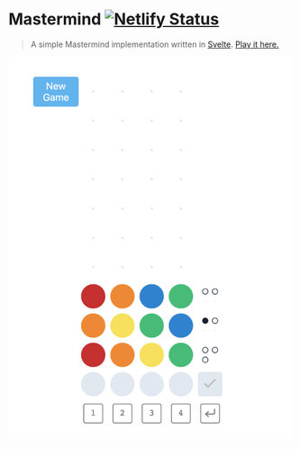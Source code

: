 # Mastermind [![Netlify Status](https://api.netlify.com/api/v1/badges/2937ac7a-9cc4-4935-8ab4-ca00a26a61a2/deploy-status)](https://app.netlify.com/sites/mastermind-jimmysawczuk/deploys)

> A simple Mastermind implementation written in [Svelte](https://svelte.dev). [Play it here.](https://mastermind.jimmysawczuk.com)

![Screenshot](/github.png)
